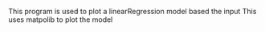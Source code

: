 This program is used to plot a linearRegression model based the input
This uses matpolib to plot the model
